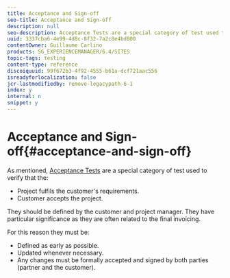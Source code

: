 ```yaml
---
title: Acceptance and Sign-off
seo-title: Acceptance and Sign-off
description: null
seo-description: Acceptance Tests are a special category of test used to verify that the project fulfils the customer's requirements and that the customer accepts the project
uuid: 3337cba6-4e99-4d8c-8f32-7a2c8e4bd800
contentOwner: Guillaume Carlino
products: SG_EXPERIENCEMANAGER/6.4/SITES
topic-tags: testing
content-type: reference
discoiquuid: 99f672b3-4f92-4555-b61a-dcf721aac556
isreadyforlocalization: false
jcr-lastmodifiedby: remove-legacypath-6-1
index: y
internal: n
snippet: y
---
```


# Acceptance and Sign-off{#acceptance-and-sign-off}

As mentioned, [Acceptance Tests](../../developing/using/planning.md#acceptancetests) are a special category of test used to verify that the:

* Project fulfils the customer's requirements.
* Customer accepts the project.

They should be defined by the customer and project manager. They have particular significance as they are often related to the final invoicing.

For this reason they must be:

* Defined as early as possible.
* Updated whenever necessary.
* Any changes must be formally accepted and signed by both parties (partner and the customer).

